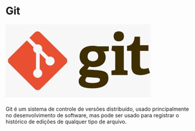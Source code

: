 # Git


<img src="https://github.com/shnonomura/diarioProgramacao/blob/master/Git/Git.jpg"> 

Git é um sistema de controle de versões distribuído, usado principalmente no desenvolvimento de software, mas pode ser usado para registrar o histórico de edições de qualquer tipo de arquivo.
